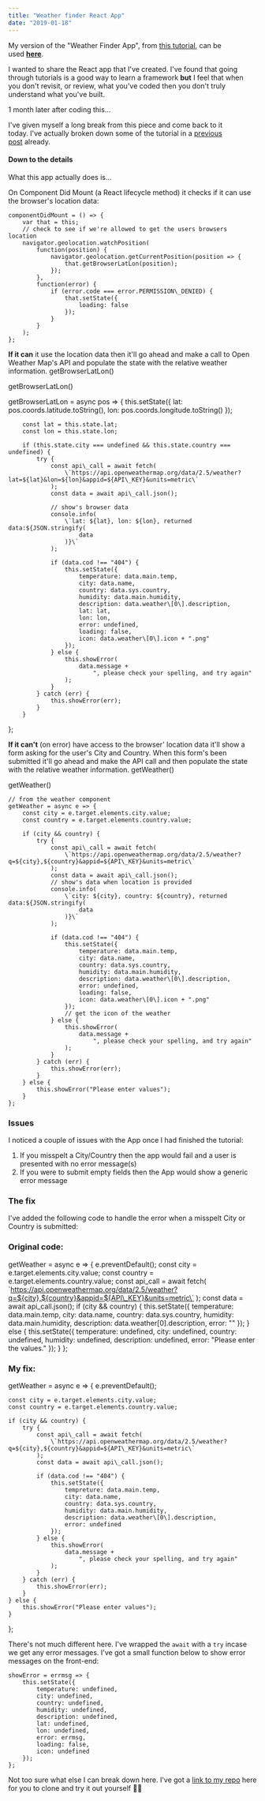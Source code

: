 ```yaml
---
title: "Weather finder React App"
date: "2019-01-18"
---
```


My version of the "Weather Finder App", from [this tutorial](https://www.youtube.com/watch?v=204C9yNeOYI&t=2450s), can be used [**here**](https://scriptedpixels.co.uk/playground/weather-finder/).

I wanted to share the React app that I've created. I've found that going through tutorials is a good way to learn a framework **but** I feel that when you don't revisit, or review, what you've coded then you don't truly understand what you've built.

1 month later after coding this...

I've given myself a long break from this piece and come back to it today. I've actually broken down some of the tutorial in a [previous post](https://scriptedpixels.co.uk/stateless-functional-components-in-react/) already.

#### Down to the details

What this app actually does is...

On Component Did Mount (a React lifecycle method) it checks if it can use the browser's location data:

    componentDidMount = () => {
        var that = this;
        // check to see if we're allowed to get the users browsers location
        navigator.geolocation.watchPosition(
            function(position) {
                navigator.geolocation.getCurrentPosition(position => {
                    that.getBrowserLatLon(position);
                });
            },
            function(error) {
                if (error.code === error.PERMISSION\_DENIED) {
                    that.setState({
                        loading: false
                    });
                }
            }
        );
    };

**If it can** it use the location data then it'll go ahead and make a call to Open Weather Map's API and populate the state with the relative weather information. getBrowserLatLon()

getBrowserLatLon()

getBrowserLatLon = async pos => {
        this.setState({
            lat: pos.coords.latitude.toString(),
            lon: pos.coords.longitude.toString()
        });

        const lat = this.state.lat;
        const lon = this.state.lon;

        if (this.state.city === undefined && this.state.country === undefined) {
            try {
                const api\_call = await fetch(
                    \`https://api.openweathermap.org/data/2.5/weather?lat=${lat}&lon=${lon}&appid=${API\_KEY}&units=metric\`
                );
                const data = await api\_call.json();

                // show's browser data
                console.info(
                    \`lat: ${lat}, lon: ${lon}, returned data:${JSON.stringify(
                        data
                    )}\`
                );

                if (data.cod !== "404") {
                    this.setState({
                        temperature: data.main.temp,
                        city: data.name,
                        country: data.sys.country,
                        humidity: data.main.humidity,
                        description: data.weather\[0\].description,
                        lat: lat,
                        lon: lon,
                        error: undefined,
                        loading: false,
                        icon: data.weather\[0\].icon + ".png"
                    });
                } else {
                    this.showError(
                        data.message +
                            ", please check your spelling, and try again"
                    );
                }
            } catch (err) {
                this.showError(err);
            }
        }
};

**If it can't** (on error) have access to the browser' location data it'll show a form asking for the user's City and Country. When this form's been submitted it'll go ahead and make the API call and then populate the state with the relative weather information. getWeather()

getWeather()

    // from the weather component
    getWeather = async e => {
        const city = e.target.elements.city.value;
        const country = e.target.elements.country.value;

        if (city && country) {
            try {
                const api\_call = await fetch(
                    \`https://api.openweathermap.org/data/2.5/weather?q=${city},${country}&appid=${API\_KEY}&units=metric\`
                );
                const data = await api\_call.json();
                // show's data when location is provided
                console.info(
                    \`city: ${city}, country: ${country}, returned data:${JSON.stringify(
                        data
                    )}\`
                );

                if (data.cod !== "404") {
                    this.setState({
                        temperature: data.main.temp,
                        city: data.name,
                        country: data.sys.country,
                        humidity: data.main.humidity,
                        description: data.weather\[0\].description,
                        error: undefined,
                        loading: false,
                        icon: data.weather\[0\].icon + ".png"
                    });
                    // get the icon of the weather
                } else {
                    this.showError(
                        data.message +
                            ", please check your spelling, and try again"
                    );
                }
            } catch (err) {
                this.showError(err);
            }
        } else {
            this.showError("Please enter values");
        }
    };

### Issues

I noticed a couple of issues with the App once I had finished the tutorial:

1. If you misspelt a City/Country then the app would fail and a user is presented with no error message(s)
2. If you were to submit empty fields then the App would show a generic error message

### The fix

I've added the following code to handle the error when a misspelt City or Country is submitted:

### Original code:

getWeather = async e => {
    e.preventDefault();
    const city = e.target.elements.city.value;
    const country = e.target.elements.country.value;
    const api\_call = await fetch(
        \`https://api.openweathermap.org/data/2.5/weather?q=${city},${country}&appid=${API\_KEY}&units=metric\`
    );
    const data = await api\_call.json();
    if (city && country) {
        this.setState({
            temperature: data.main.temp,
            city: data.name,
            country: data.sys.country,
            humidity: data.main.humidity,
            description: data.weather\[0\].description,
            error: ""
        });
    } else {
        this.setState({
            temperature: undefined,
            city: undefined,
            country: undefined,
            humidity: undefined,
            description: undefined,
            error: "Please enter the values."
        });
    }
};

### My fix:

getWeather = async e => {
    e.preventDefault();

    const city = e.target.elements.city.value;
    const country = e.target.elements.country.value;

    if (city && country) {
        try {
            const api\_call = await fetch(
                \`https://api.openweathermap.org/data/2.5/weather?q=${city},${country}&appid=${API\_KEY}&units=metric\`
            );
            const data = await api\_call.json();

            if (data.cod !== "404") {
                this.setState({
                    tempreture: data.main.temp,
                    city: data.name,
                    country: data.sys.country,
                    humidity: data.main.humidity,
                    description: data.weather\[0\].description,
                    error: undefined
                });
            } else {
                this.showError(
                    data.message +
                        ", please check your spelling, and try again"
                );
            }
        } catch (err) {
            this.showError(err);
        }
    } else {
        this.showError("Please enter values");
    }
};

There's not much different here. I've wrapped the `await` with a `try` incase we get any error messages. I've got a small function below to show error messages on the front-end:

    showError = errmsg => {
        this.setState({
            temperature: undefined,
            city: undefined,
            country: undefined,
            humidity: undefined,
            description: undefined,
            lat: undefined,
            lon: undefined,
            error: errmsg,
            loading: false,
            icon: undefined
        });
    };

Not too sure what else I can break down here. I've got a [link to my repo](https://bitbucket.org/KamBanwait/weather-finder/src/master/) here for you to clone and try it out yourself 👍🏽
